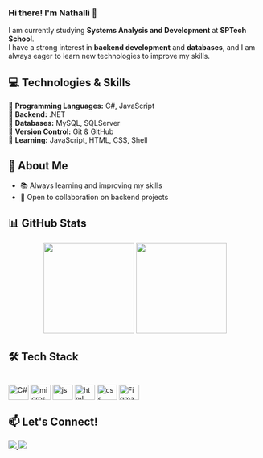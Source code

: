 ### Hi there! I'm Nathalli :raising_hand:

I am currently studying **Systems Analysis and Development** at **SPTech School**.  
I have a strong interest in **backend development** and **databases**, and I am always eager to learn new technologies to improve my skills.  

## 💻 Technologies & Skills  
🔹 **Programming Languages:** C#, JavaScript  
🔹 **Backend:** .NET  
🔹 **Databases:** MySQL, SQLServer  
🔹 **Version Control:** Git & GitHub  
🔹 **Learning:** JavaScript, HTML, CSS, Shell  

## 🚀 About Me  
- 📚 Always learning and improving my skills  
- 🤝 Open to collaboration on backend projects  

## 📊 GitHub Stats  
<div align="center">
  <img height="180em" src="https://github-readme-stats.vercel.app/api?username=nathalli99&show_icons=true&theme=radical&include_all_commits=true&count_private=true"/>
  <img height="180em" src="https://github-readme-stats.vercel.app/api/top-langs/?username=nathalli99&layout=compact&langs_count=7&theme=radical"/>
</div>


## 🛠️ Tech Stack  
<div style="display: inline_block"><br>
  <img align="center" alt="C#" height="30" width="40"
    src="https://cdn.jsdelivr.net/gh/devicons/devicon/icons/csharp/csharp-original.svg">
   <img align="center" alt="microsoftsqlserver" height="30" width="40"
    src="https://cdn.jsdelivr.net/gh/devicons/devicon/icons/microsoftsqlserver/microsoftsqlserver-plain.svg">
    <img align="center" alt="js" height="30" width="40"
    src="https://cdn.jsdelivr.net/gh/devicons/devicon@latest/icons/javascript/javascript-original.svg">
  <img align="center" alt="html" height="30" width="40"
    src="https://cdn.jsdelivr.net/gh/devicons/devicon@latest/icons/html5/html5-original.svg">
  <img align="center" alt="css" height="30" width="40"
    src="https://cdn.jsdelivr.net/gh/devicons/devicon@latest/icons/css3/css3-original.svg">
  <img align="center" alt="Figma" height="30" width="40"
    src="https://cdn.jsdelivr.net/gh/devicons/devicon/icons/figma/figma-original.svg">        
</div>

##
 
## 📫 Let's Connect!  
<div> 
  <a href="https://github.com/nathalli99" target="_blank">
    <img src="https://img.shields.io/badge/GitHub-000?style=for-the-badge&logo=github&logoColor=white" target="_blank">
  </a>
  <a href="https://www.linkedin.com/in/nathalli-ribeiro-7b0242251/" target="_blank">
    <img src="https://img.shields.io/badge/-LinkedIn-%2300A0DC?style=for-the-badge&logo=linkedin&logoColor=white" target="_blank">
  </a> 
</div>


